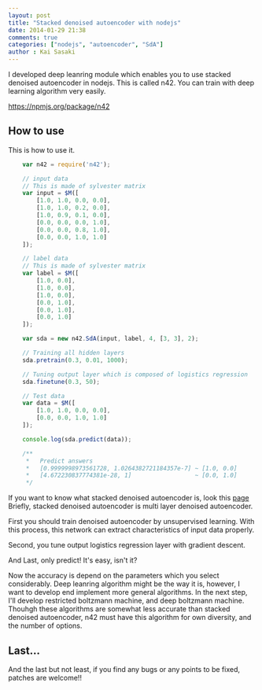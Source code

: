 ```yaml
---
layout: post
title: "Stacked denoised autoencoder with nodejs"
date: 2014-01-29 21:38
comments: true
categories: ["nodejs", "autoencoder", "SdA"]
author : Kai Sasaki
---
```


I developed deep leanring module which enables you to use stacked denoised autoencoder in nodejs.
This is called n42. You can train with deep learning algorithm very easily.

https://npmjs.org/package/n42

<!-- more -->

## How to use

This is how to use it.

```js
    var n42 = require('n42');

    // input data
    // This is made of sylvester matrix
    var input = $M([
        [1.0, 1.0, 0.0, 0.0],
        [1.0, 1.0, 0.2, 0.0],
        [1.0, 0.9, 0.1, 0.0],
        [0.0, 0.0, 0.0, 1.0],
        [0.0, 0.0, 0.8, 1.0],
        [0.0, 0.0, 1.0, 1.0]
    ]);

    // label data
    // This is made of sylvester matrix
    var label = $M([
        [1.0, 0.0],
        [1.0, 0.0],
        [1.0, 0.0],
        [0.0, 1.0],
        [0.0, 1.0],
        [0.0, 1.0]
    ]);

    var sda = new n42.SdA(input, label, 4, [3, 3], 2);

    // Training all hidden layers
    sda.pretrain(0.3, 0.01, 1000);

    // Tuning output layer which is composed of logistics regression
    sda.finetune(0.3, 50);

    // Test data
    var data = $M([
        [1.0, 1.0, 0.0, 0.0],
        [0.0, 0.0, 1.0, 1.0]
    ]);

    console.log(sda.predict(data));

    /**
     *   Predict answers
     *   [0.9999998973561728, 1.0264382721184357e-7] ~ [1.0, 0.0]
     *   [4.672230837774381e-28, 1]                  ~ [0.0, 1.0]  
     */
```

If you want to know what stacked denoised autoencoder is, look this [page](http://deeplearning.net/tutorial/SdA.html)
Briefly, stacked denoised autoencoder is multi layer denoised autoencoder. 

First you should train denoised autoencoder by 
unsupervised learning. With this process, this network can extract characteristics of input data properly.

Second, you tune output logistics regression layer with gradient descent. 

And Last, only predict! It's easy, isn't it? 

Now the accuracy is depend on the parameters which you select considerably. Deep leanring algorithm might be the way it is, 
however, I want to develop end implement more general algorithms. In the next step, I'll develop restricted boltzmann machine, and
deep boltzmann machine. Thouhgh these algorithms are somewhat less accurate than stacked denoised autoencoder, n42 must have this algorithm
for own diversity, and the number of options.


## Last...

And the last but not least, if you find any bugs or any points to be fixed, patches are welcome!!
